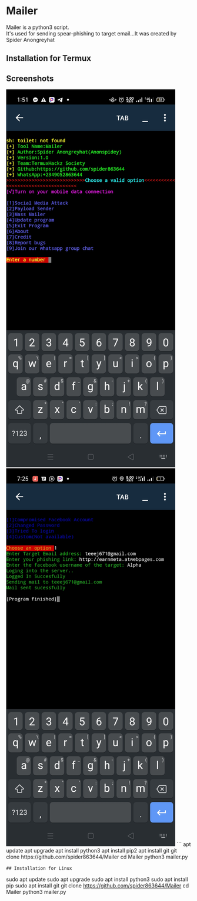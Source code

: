 # Mailer
Mailer is a python3 script.<br>It's used for sending spear-phishing to target email...It was created by Spider Anongreyhat
## Installation for Termux

## Screenshots
<img src="mailer.jpg">
<img src="mailer2.jpg">
```
apt update
apt upgrade
apt install python3
apt install pip2
apt install git
git clone https://github.com/spider863644/Mailer
cd Mailer
python3 mailer.py

```
## Installation for Linux

```
sudo apt update
sudo apt upgrade
sudo apt install python3
sudo apt install pip
sudo apt install git
git clone https://github.com/spider863644/Mailer
cd Mailer
python3 mailer.py

```
